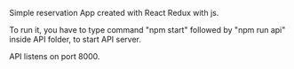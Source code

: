 Simple reservation App created with React Redux with js.

To run it, you have to type command "npm start" followed by "npm run api" inside API folder, to start API server.

API listens on port 8000.
